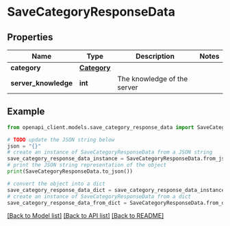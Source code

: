 # SaveCategoryResponseData


## Properties

Name | Type | Description | Notes
------------ | ------------- | ------------- | -------------
**category** | [**Category**](Category.md) |  | 
**server_knowledge** | **int** | The knowledge of the server | 

## Example

```python
from openapi_client.models.save_category_response_data import SaveCategoryResponseData

# TODO update the JSON string below
json = "{}"
# create an instance of SaveCategoryResponseData from a JSON string
save_category_response_data_instance = SaveCategoryResponseData.from_json(json)
# print the JSON string representation of the object
print(SaveCategoryResponseData.to_json())

# convert the object into a dict
save_category_response_data_dict = save_category_response_data_instance.to_dict()
# create an instance of SaveCategoryResponseData from a dict
save_category_response_data_from_dict = SaveCategoryResponseData.from_dict(save_category_response_data_dict)
```
[[Back to Model list]](../README.md#documentation-for-models) [[Back to API list]](../README.md#documentation-for-api-endpoints) [[Back to README]](../README.md)


